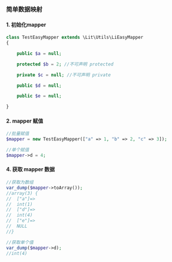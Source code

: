 ### 简单数据映射

#### 1. 初始化mapper

````php
class TestEasyMapper extends \Lit\Utils\LiEasyMapper
{

    public $a = null;

    protected $b = 2; //不可声明 protected

    private $c = null; //不可声明 private

    public $d = null;

    public $e = null;

}
````

#### 2. mapper 赋值

````php
//批量赋值
$mapper = new TestEasyMapper(["a" => 1, "b" => 2, "c" => 3]);

//单个赋值
$mapper->d = 4;
````

#### 4. 获取 mapper 数据

````php
//获取为数组
var_dump($mapper->toArray());
//array(3) {
//  ["a"]=>
//  int(1)
//  ["d"]=>
//  int(4)
//  ["e"]=>
//  NULL
//}

//获取单个值
var_dump($mapper->d);
//int(4)
````